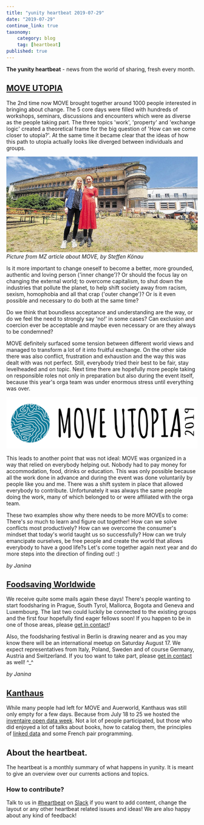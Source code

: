 ```yaml
---
title: "yunity heartbeat 2019-07-29"
date: "2019-07-29"
continue_link: true
taxonomy:
    category: blog
    tag: [heartbeat]
published: true
---
```


**The yunity heartbeat** - news from the world of sharing, fresh every month.

## [MOVE UTOPIA](https://move-utopia.de/)
The 2nd time now MOVE brought together around 1000 people interested in bringing about change. The 5 core days were filled with hundreds of workshops, seminars, discussions and encounters which were as diverse as the people taking part. The three topics 'work', 'property' and 'exchange logic' created a theoretical frame for the big question of 'How can we come closer to utopia?'. At the same time it became clear that the ideas of how this path to utopia actually looks like diverged between individuals and groups.

[![](mzMove.jpg)](https://www.mz-web.de/landkreis-harz/alternative-lebensart-oekos-veranstalten-move-utopia-festival-im-ostharz-32850320)<br>
_Picture from MZ article about MOVE, by Steffen Könau_

Is it more important to change oneself to become a better, more grounded, authentic and loving person ('inner change')? Or should the focus lay on changing the external world; to overcome capitalism, to shut down the industries that pollute the planet, to help shift society away from racism, sexism, homophobia and all that crap ('outer change')? Or is it even possible and necessary to do both at the same time?

Do we think that boundless acceptance and understanding are the way, or do we feel the need to strongly say 'no!' in some cases? Can exclusion and coercion ever be acceptable and maybe even necessary or are they always to be condemned?

MOVE definitely surfaced some tension between different world views and managed to transform a lot of it into fruitful exchange. On the other side there was also conflict, frustration and exhaustion and the way this was dealt with was not perfect. Still, everybody tried their best to be fair, stay levelheaded and on topic. Next time there are hopefully more people taking on responsible roles not only in preparation but also during the event itself, because this year's orga team was under enormous stress until everything was over.

![](../2019-07-01/moveBanner.png)<br>

This leads to another point that was not ideal: MOVE was organized in a way that relied on everybody helping out. Nobody had to pay money for accommodation, food, drinks or education. This was only possible because all the work done in advance and during the event was done voluntarily by people like you and me. There was a shift system in place that allowed everybody to contribute. Unfortunately it was always the same people doing the work, many of which belonged to or were affiliated with the orga team.

These two examples show why there needs to be more MOVEs to come: There's _so_ much to learn and figure out together! How can we solve conflicts most productively? How can we overcome the consumer's mindset that today's world taught us so successfully? How can we truly emancipate ourselves, be free people and create the world that allows everybody to have a good life?s Let's come together again next year and do more steps into the direction of finding out! :)

_by Janina_

## [Foodsaving Worldwide](https://foodsaving.world)

We receive quite some mails again these days! There's people wanting to start foodsharing in Prague, South Tyrol, Mallorca, Bogota and Geneva and Luxembourg. The last two could luckily be connected to the existing groups and the first four hopefully find eager fellows soon! If you happen to be in one of those areas, please [get in contact](mailto:heartbeat@foodsaving.world)!

Also, the foodsharing festival in Berlin is drawing nearer and as you may know there will be an international meetup on Saturday August 17. We expect representatives from Italy, Poland, Sweden and of course Germany, Austria and Switzerland. If you too want to take part, please [get in contact](mailto:heartbeat@foodsaving.world) as well! ^\_^

_by Janina_

## [Kanthaus](https://kanthaus.online)
While many people had left for MOVE and Auerworld, Kanthaus was still only empty for a few days. Because from July 18 to 25 we hosted the [inventaire open data week](https://kanthaus.online/en/events/2019-07-18_inventaire-week). Not a lot of people participated, but those who did enjoyed a lot of talks about books, how to catalog them, the principles of [linked data](https://en.wikipedia.org/wiki/Linked_data) and some French pair programming.

## About the heartbeat.
The heartbeat is a monthly summary of what happens in yunity. It is meant to give an overview over our currents actions and topics.

### How to contribute?
Talk to us in [#heartbeat](https://yunity.slack.com/messages/heartbeat/) on [Slack](https://slackin.yunity.org) if you want to add content, change the layout or any other heartbeat related issues and ideas! We are also happy about any kind of feedback!
